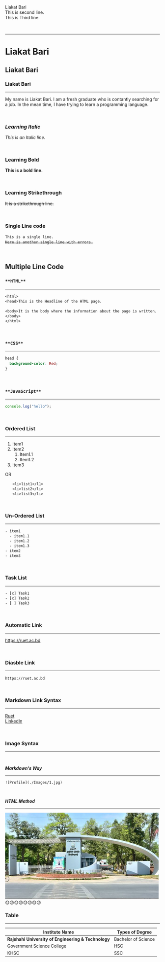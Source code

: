 <!--This is a tutorial of markdown file creation-->

Liakat Bari
</Br>
This is second line.  
This is Third line.

</Br>

---

# **Liakat Bari**

## Liakat Bari  
### Liakat Bari
---
<p> My name is Liakat Bari. I am a fresh graduate who is contantly searching for a job. In the mean time, I have trying to learn a programming language. </p>

</br>

### ***Learning Italic***  
_This is an Italic line._

<br/>

### **Learning Bold**

**This is a bold line.**

<Br/>

### **Learning Strikethrough**

~~It is a strikethrough line.~~

<br/>

### **Single Line code**

`This is a single line.`  
~~`Here is another single line with errors.`~~

<br/>

## **Multiple Line Code**

### `**HTML**`

---

```
<html>
<head>This is the Headline of the HTML page.  

<body>It is the body where the information about the page is written.</body>
</html>

```

</br>

### `**CSS**`

---

```css
head {
  background-color: Red;
}
```

</br>

### `**JavaScript**`

---

```javascript
console.log("hello");
```

<br/>

### **Ordered List**

---

1. Item1
2. Item2
   1. Item1.1
   2. Item1.2
3. Item3

OR

<ol>

    <li>list1</l1>
    <li>list2</li>
    <li>list3</li>

</ol>

</br>

### **Un-Ordered List**

---
```
- item1
  - item1.1
  - item1.2  
  - item1.3  
- item2
- item3
```
<br/>

### **Task List**

---  
```
- [x] Task1
- [x] Task2
- [ ] Task3
```
</br>

### **Automatic Link**

---  

https://ruet.ac.bd

</br>

### **Diasble Link**

---  


`https://ruet.ac.bd`


</br>

### **Markdown Link Syntax**

---  

[Ruet](websitelink)  
[LinkedIn](LinkedInlink)

</br>

### **Image Syntax**

---  
</br>

***Markdown's  Way***

---

```
![Profile](./Images/1.jpg)
```
 </br>

***HTML Method***

---

<img src="./Images/1.jpg" width="500" title="profile image"/>  
😓😓😓😓😓😓😓😓

</br>

### **Table**

---

| Institute Name | Types of Degree |
|----------------| ----------------|
| **Rajshahi University of Engineering & Technology** | Bachelor of Science |
| Government Science College | HSC |
| KHSC | SSC |



<!-- all link is here -->

[websitelink]: http://www.studywithanis.com
[LinkedInlink]: https://www.linkedin.com/in/liakat-bari/
